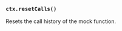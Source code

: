 ### `ctx.resetCalls()`

<!-- YAML
added:
  - v19.3.0
  - v18.13.0
-->

Resets the call history of the mock function.
